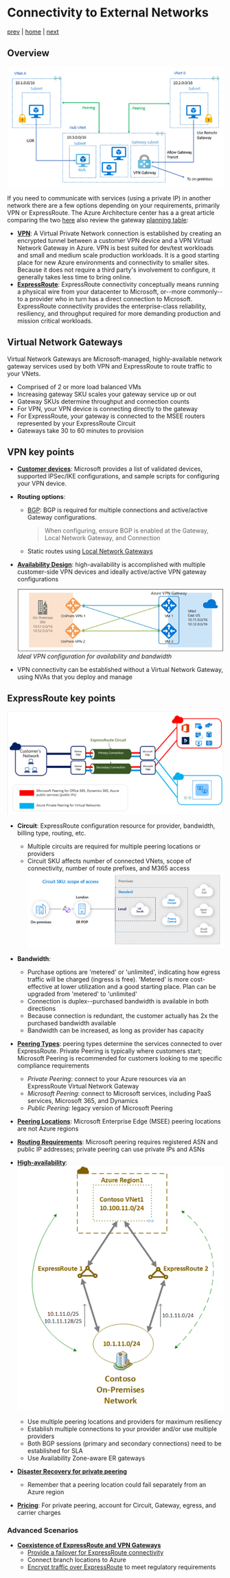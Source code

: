# Connectivity to External Networks

[prev](./concepts.md) | [home](./readme.md)  | [next](./topology-advanced.md)

## Overview

![VNet Reference](png/local-or-remote-gateway-in-peered-virtual-network.png)

If you need to communicate with services (using a private IP) in another network there are a few options depending on your requirements, primarily VPN or ExpressRoute. The Azure Architecture center has a a great article comparing the two [here](https://docs.microsoft.com/azure/architecture/reference-architectures/hybrid-networking/) also review the gateway [planning table](https://docs.microsoft.com/azure/vpn-gateway/vpn-gateway-about-vpngateways#planningtable):

- [**VPN**](https://docs.microsoft.com/azure/vpn-gateway/vpn-gateway-about-vpngateways): A Virtual Private Network connection is established by creating an encrypted tunnel between a customer VPN device and a VPN Virtual Network Gateway in Azure. VPN is best suited for dev/test workloads and small and medium scale production workloads. It is a good starting place for new Azure environments and connectivity to smaller sites. Because it does not require a third party's involvement to configure, it generally takes less time to bring online.
- [**ExpressRoute**](https://docs.microsoft.com/azure/expressroute/expressroute-introduction): ExpressRoute connectivity conceptually means running a physical wire from your datacenter to Microsoft, or--more commonly--to a provider who in turn has a direct connection to Microsoft. ExpressRoute connectivity provides the enterprise-class reliability, resiliency, and throughput required for more demanding production and mission critical workloads.

## Virtual Network Gateways

Virtual Network Gateways are Microsoft-managed, highly-available network gateway services used by both VPN and ExpressRoute to route traffic to your VNets.

- Comprised of 2 or more load balanced VMs
- Increasing gateway SKU scales your gateway service up or out
- Gateway SKUs determine throughput and connection counts
- For VPN, your VPN device is connecting directly to the gateway
- For ExpressRoute, your gateway is connected to the MSEE routers represented by your ExpressRoute Circuit
- Gateways take 30 to 60 minutes to provision

## VPN key points

- [**Customer devices**](https://docs.microsoft.com/azure/vpn-gateway/vpn-gateway-about-vpn-devices): Microsoft provides a list of validated devices, supported IPSec/IKE configurations, and sample scripts for configuring your VPN device.
- **Routing options**:
  - [BGP](https://docs.microsoft.com/azure/vpn-gateway/vpn-gateway-bgp-overview): BGP is required for multiple connections and active/active Gateway configurations.
    > When configuring, ensure BGP is enabled at the Gateway, Local Network Gateway, and Connection
  - Static routes using [Local Network Gateways](https://docs.microsoft.com/azure/vpn-gateway/vpn-gateway-about-vpn-gateway-settings#lng)
- [**Availability Design**](https://docs.microsoft.com/azure/vpn-gateway/vpn-gateway-highlyavailable): high-availability is accomplished with multiple customer-side VPN devices and ideally active/active VPN gateway configurations

  ![VPN dual-redundancy diagram](./png/vpn-dual-redundancy.png)
  *Ideal VPN configuration for availability and bandwidth*
- VPN connectivity can be established without a Virtual Network Gateway, using NVAs that you deploy and manage

## ExpressRoute key points

![Basic ExpressRoute diagram](./png/exr-reco.png)

- **Circuit**: ExpressRoute configuration resource for provider, bandwidth, billing type, routing, etc.
  - Multiple circuits are required for multiple peering locations or providers
  - Circuit SKU affects number of connected VNets, scope of connectivity, number of route prefixes, and M365 access
  ![ExpressRoute circuit SKU scope of access](./png/er-sku-scope.png)
- **Bandwidth**:
  - Purchase options are 'metered' or 'unlimited', indicating how egress traffic will be charged (ingress is free). 'Metered' is more cost-effective at lower utilization and a good starting place. Plan can be upgraded from 'metered' to 'unlimited'
  - Connection is duplex--purchased bandwidth is available in both directions
  - Because connection is redundant, the customer actually has 2x the purchased bandwidth available
  - Bandwidth can be increased, as long as provider has capacity
- [**Peering Types**](https://docs.microsoft.com/azure/expressroute/expressroute-circuit-peerings): peering types determine the services connected to over ExpressRoute. Private Peering is typically where customers start; Microsoft Peering is recommended for customers looking to me specific compliance requirements  
  - *Private Peering*: connect to your Azure resources via an ExpressRoute Virtual Network Gateway
  - *Microsoft Peering*: connect to Microsoft services, including PaaS services, Microsoft 365, and Dynamics
  - *Public Peering*: legacy version of Microsoft Peering
- [**Peering Locations**](https://docs.microsoft.com/azure/expressroute/expressroute-locations-providers): Microsoft Enterprise Edge (MSEE) peering locations are not Azure regions
- [**Routing Requirements**](https://docs.microsoft.com/azure/expressroute/expressroute-routing): Microsoft peering requires registered ASN and public IP addresses; private peering can use private IPs and ASNs
- [**High-availability**](https://docs.microsoft.com/azure/expressroute/designing-for-high-availability-with-expressroute):
![HA ExpressRoute with more specific routes diagram](./png/er-dr-morespecificroute.png)

  - Use multiple peering locations and providers for maximum resiliency
  - Establish multiple connections to your provider and/or use multiple providers
  - Both BGP sessions (primary and secondary connections) need to be established for SLA
  - Use Availability Zone-aware ER gateways

- [**Disaster Recovery for private peering**](https://docs.microsoft.com/azure/expressroute/designing-for-disaster-recovery-with-expressroute-privatepeering)
  - Remember that a peering location could fail separately from an Azure region
- [**Pricing**](https://azure.microsoft.com/pricing/details/expressroute/): For private peering, account for Circuit, Gateway, egress, and carrier charges

### Advanced Scenarios

- [**Coexistence of ExpressRoute and VPN Gateways**](https://docs.microsoft.com/azure/expressroute/expressroute-howto-coexist-resource-manager)
  - [Provide a failover for ExpressRoute connectivity](https://docs.microsoft.com/azure/cloud-adoption-framework/ready/azure-best-practices/plan-for-ip-addressing)
  - Connect branch locations to Azure
  - [Encrypt traffic over ExpressRoute](https://docs.microsoft.com/azure/expressroute/site-to-site-vpn-over-microsoft-peering) to meet regulatory requirements
